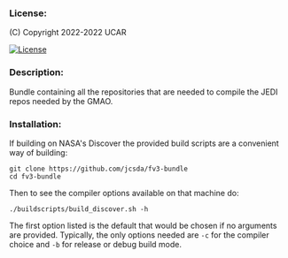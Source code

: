 ### License:

(C) Copyright 2022-2022 UCAR

[![License](https://img.shields.io/badge/License-Apache%202.0-blue.svg)](https://opensource.org/licenses/Apache-2.0)

### Description:

Bundle containing all the repositories that are needed to compile the JEDI repos needed by the GMAO.

### Installation:

If building on NASA's Discover the provided build scripts are a convenient way of building:

    git clone https://github.com/jcsda/fv3-bundle
    cd fv3-bundle

Then to see the compiler options available on that machine do:

    ./buildscripts/build_discover.sh -h

The first option listed is the default that would be chosen if no arguments are provided. Typically,
the only options needed are `-c` for the compiler choice and `-b` for release or debug build mode.
